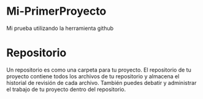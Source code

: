 # Mi-PrimerProyecto
Mi prueba utilizando la herramienta github
# Repositorio
Un repositorio es como una carpeta para tu proyecto. El repositorio de tu proyecto contiene 
todos los archivos de tu repositorio y almacena el historial de revisión de cada archivo. 
También puedes debatir y administrar el trabajo de tu proyecto dentro del repositorio.
